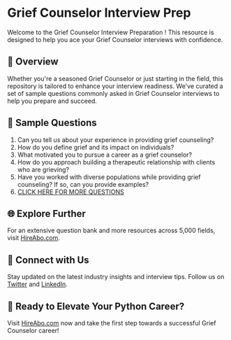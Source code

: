 # Grief Counselor Interview Prep

Welcome to the Grief Counselor Interview Preparation ! This resource is designed to help you ace your Grief Counselor interviews with confidence.

## 🚀 Overview

Whether you're a seasoned Grief Counselor or just starting in the field, this repository is tailored to enhance your interview readiness. We've curated a set of sample questions commonly asked in Grief Counselor interviews to help you prepare and succeed.

## 📝 Sample Questions

1. Can you tell us about your experience in providing grief counseling?
2. How do you define grief and its impact on individuals?
3. What motivated you to pursue a career as a grief counselor?
4. How do you approach building a therapeutic relationship with clients who are grieving?
5. Have you worked with diverse populations while providing grief counseling? If so, can you provide examples?
6. [CLICK HERE FOR MORE QUESTIONS](https://hireabo.com/job/13_1_9/Grief%20Counselor)

## 🌐 Explore Further

For an extensive question bank and more resources across 5,000 fields, visit [HireAbo.com](https://www.hireabo.com).

## 📱 Connect with Us

Stay updated on the latest industry insights and interview tips. Follow us on [Twitter](https://twitter.com/hireabo) and [LinkedIn](https://www.linkedin.com/in/hire-abo-3609972a8/).

## 🚀 Ready to Elevate Your Python Career?

Visit [HireAbo.com](https://www.hireabo.com) now and take the first step towards a successful Grief Counselor career!